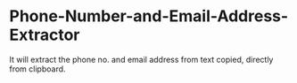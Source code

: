 # Phone-Number-and-Email-Address-Extractor
It will extract the phone no. and email address from text copied, directly from clipboard.
